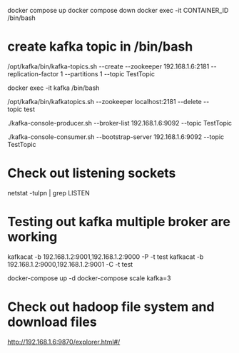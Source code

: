 docker compose up
docker compose down
docker exec -it CONTAINER_ID /bin/bash

# create kafka topic in /bin/bash
/opt/kafka/bin/kafka-topics.sh --create --zookeeper 192.168.1.6:2181 --replication-factor 1 --partitions 1 --topic TestTopic

docker exec -it kafka /bin/bash

/opt/kafka/bin/kafka­topics.sh ­­--zookeeper localhost:2181 --­­delete --topic test

./kafka­-console­-producer.sh --­­broker-­list 192.168.1.6:9092 ­­--topic TestTopic

./kafka-console-consumer.sh --bootstrap-server 192.168.1.6:9092 --topic TestTopic

# Check out listening sockets
netstat -tulpn | grep LISTEN

# Testing out kafka multiple broker are working
kafkacat -b 192.168.1.2:9001,192.168.1.2:9000 -P -t test
kafkacat -b 192.168.1.2:9000,192.168.1.2:9001 -C -t test

docker-compose up -d
docker-compose scale kafka=3

# Check out hadoop file system and download files
http://192.168.1.6:9870/explorer.html#/
